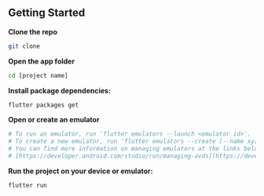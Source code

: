 ## Getting Started

**Clone the repo**

```bash
git clone 
```

**Open the app folder** 

```bash
cd [project name]
```

**Install package dependencies:**

```bash
flutter packages get 
```

**Open or create an emulator**

```bash
# To run an emulator, run 'flutter emulators --launch <emulator id>'.
# To create a new emulator, run 'flutter emulators --create [--name xyz]'.
# You can find more information on managing emulators at the links below:
# [https://developer.android.com/studio/run/managing-avds](https://developer.android.com/studio/run/managing-avds)[https://developer.android.com/studio/command-line/avdmanager](https://developer.android.com/studio/command-line/avdmanager)
```

**Run the project on your device or emulator:**

```bash
flutter run 
```
